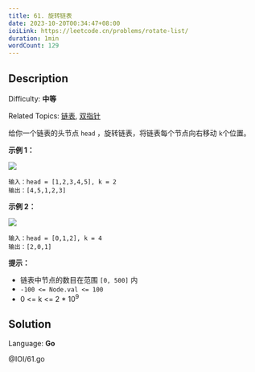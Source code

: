 ```yaml
---
title: 61. 旋转链表
date: 2023-10-20T00:34:47+08:00
ioiLink: https://leetcode.cn/problems/rotate-list/
duration: 1min
wordCount: 129
---
```


## Description

Difficulty: **中等**

Related Topics: [链表](https://leetcode.cn/tag/https://leetcode.cn/tag/linked-list//), [双指针](https://leetcode.cn/tag/https://leetcode.cn/tag/two-pointers//)


给你一个链表的头节点 `head` ，旋转链表，将链表每个节点向右移动 `k`个位置。

**示例 1：**

![](https://assets.leetcode.com/uploads/2020/11/13/rotate1.jpg)

```
输入：head = [1,2,3,4,5], k = 2
输出：[4,5,1,2,3]
```

**示例 2：**

![](https://assets.leetcode.com/uploads/2020/11/13/roate2.jpg)

```
输入：head = [0,1,2], k = 4
输出：[2,0,1]
```

**提示：**

*   链表中节点的数目在范围 `[0, 500]` 内
*   `-100 <= Node.val <= 100`
*   0 <= k <= 2 * 10<sup>9</sup>


## Solution

Language: **Go**

@IOI/61.go
